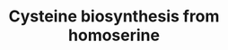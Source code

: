 ---
annotations:
- id: PW:0000049
  parent: classic metabolic pathway
  type: Pathway Ontology
  value: cysteine metabolic pathway
authors:
- M.Braymer
- MaintBot
- Egonw
- Mkutmon
- Susan
- DeSl
- AlexanderPico
- Eweitz
description: 'O-Acetyl-L-homoserine sulfhydrylase participates in an alternative pathway
  of L-homocysteine synthesis. Cysteine can then be produced by the reverse transsulfuration
  pathway, which involves the conversion of homocysteine to cysteine with the help
  of a cystathionine intermediate. This process takes place in two steps: First, cystathionine-synthase
  (Cys4p) catalyzes a -displacement reaction, whereby the thiol group of homocysteine
  replaces the hydroxyl group of serine, resulting in the formation of cystathionine.
  Second, cystathionine-lyase (Cys3p) catalyzes an ,-elimination reaction, which hydrolyzes
  cystathionine to generate cysteine, -ketobutyrate, and ammonia.'
last-edited: 2023-02-26
organisms:
- Saccharomyces cerevisiae
redirect_from:
- /index.php/Pathway:WP256
- /instance/WP256
- /instance/WP256_r125521
revision: r125521
schema-jsonld:
- '@context': https://schema.org/
  '@id': https://wikipathways.github.io/pathways/WP256.html
  '@type': Dataset
  creator:
    '@type': Organization
    name: WikiPathways
  description: 'O-Acetyl-L-homoserine sulfhydrylase participates in an alternative
    pathway of L-homocysteine synthesis. Cysteine can then be produced by the reverse
    transsulfuration pathway, which involves the conversion of homocysteine to cysteine
    with the help of a cystathionine intermediate. This process takes place in two
    steps: First, cystathionine-synthase (Cys4p) catalyzes a -displacement reaction,
    whereby the thiol group of homocysteine replaces the hydroxyl group of serine,
    resulting in the formation of cystathionine. Second, cystathionine-lyase (Cys3p)
    catalyzes an ,-elimination reaction, which hydrolyzes cystathionine to generate
    cysteine, -ketobutyrate, and ammonia.'
  keywords:
  - 2-oxobutanoate
  - CYS3
  - CYS4
  - Coenzyme A
  - L-cysteine
  - L-serine
  - MET17
  - MET2
  - NH3
  - acetate
  - acetyl-CoA
  - cystathionine
  - homocysteine
  - homoserine
  license: CC0
  name: Cysteine biosynthesis from homoserine
seo: CreativeWork
title: Cysteine biosynthesis from homoserine
wpid: WP256
---
